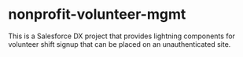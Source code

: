 # nonprofit-volunteer-mgmt
This is a Salesforce DX project that provides lightning components for volunteer shift signup that can be placed on an unauthenticated site.
